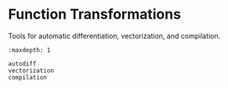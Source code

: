 # Function Transformations

Tools for automatic differentiation, vectorization, and compilation.

```{toctree}
:maxdepth: 1

autodiff
vectorization
compilation
```
